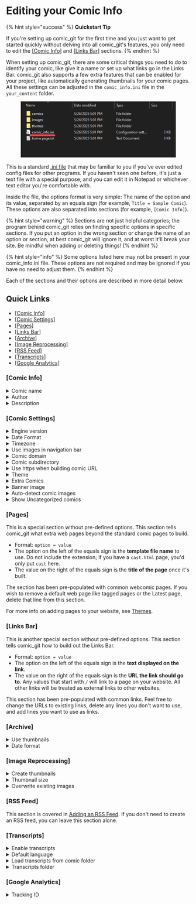 # Editing your Comic Info

{% hint style="success" %}
**Quickstart Tip**

If you're setting up comic\_git for the first time and you just want to get started quickly without delving into all comic\_git's features, you only need to edit the [\[Comic Info\]](editing-your-comic-info.md#comic-info) and [\[Links Bar\]](editing-your-comic-info.md#links-bar) sections.
{% endhint %}

When setting up comic\_git, there are some critical things you need to do to identify your comic, like give it a name or set up what links go in the Links Bar. comic\_git also supports a few extra features that can be enabled for your project, like automatically generating thumbnails for your comic pages. All these settings can be adjusted in the `comic_info.ini` file in the `your_content` folder.

<figure><img src="../.gitbook/assets/editing01_comic_info.png" alt=""><figcaption></figcaption></figure>

This is a standard [.ini file](https://en.wikipedia.org/wiki/INI_file) that may be familiar to you if you've ever edited config files for other programs. If you haven't seen one before, it's just a text file with a special purpose, and you can edit it in Notepad or whichever text editor you're comfortable with.

Inside the file, the options format is very simple: The name of the option and its value, separated by an equals sign (for example, `Title = Sample Comic`). These options are also separated into sections (for example, `[Comic Info]`).

{% hint style="warning" %}
Sections are not just helpful categories; the program behind comic\_git relies on finding specific options in specific sections. If you put an option in the wrong section or change the name of an option or section, at best comic\_git will ignore it, and at worst it'll break your site. Be mindful when adding or deleting things!
{% endhint %}

{% hint style="info" %}
Some options listed here may not be present in your comic\_info.ini file. These options are not required and may be ignored if you have no need to adjust them.
{% endhint %}

Each of the sections and their options are described in more detail below.

## **Quick Links**

* [\[Comic Info\]](editing-your-comic-info.md#comic-info)
* [\[Comic Settings\]](editing-your-comic-info.md#comic-settings)
* [\[Pages\]](editing-your-comic-info.md#pages)
* [\[Links Bar\]](editing-your-comic-info.md#links-bar)
* [\[Archive\]](editing-your-comic-info.md#archive)
* [\[Image Reprocessing\]](editing-your-comic-info.md#image-reprocessing)
* [\[RSS Feed\]](editing-your-comic-info.md#rss-feed)
* [\[Transcripts\]](editing-your-comic-info.md#transcripts)
* [\[Google Analytics\]](editing-your-comic-info.md#google-analytics)

### \[Comic Info]

<details>

<summary>Comic name</summary>

* Required
* Value: `string`: your comic name
* Default: `comic_git Example`

This is the name of your comic. The comic name shows up in the tab every time a page from your website is loaded (for example, Page 202 - **comic\_git Example**). It **does not** need to match the name you gave your repository.

</details>

<details>

<summary>Author</summary>

* Required
* Value: `string`: your authorial name
* Default: `Ryan Vilbrandt`

Whatever name or credit you wish to give for the creation of your comic. It can be a single name, a list of names, a sentence, whatever you want. It's currently only used when generating your [RSS Feed](../advanced-editing/extra-features.md#adding-an-rss-feed).

</details>

<details>

<summary>Description</summary>

* Required
* Value: `string`: your description
* Default: `Explore a free webcomic-based static site generator delivered through GitHub!`

A short, one-sentence description of your web comic. This will show up in your [RSS feed](../advanced-editing/extra-features.md#adding-an-rss-feed) and [social media previews](../advanced-editing/extra-features.md#adding-social-media-previews).

</details>

### \[Comic Settings]

<details>

<summary>Engine version</summary>

* Required
* Value: `string`
* Default: `1.0`

This is used to determine which version of comic\_git is used to build your site. The possible values are:

* **Version**: By default, this value is set to version `1.0`. Every time your site builds, this pulls the latest iteration of 1.0, such as 1.0.1, 1.0.2, and so on. This is the **recommended** setting to use if you want to get bug fixes automatically without future updates breaking your site. If and when comic\_git is updated to 1.1, you'll need to change this to get the features that may be included with that.
* **Exact version**: If you have a need to use one particular version, specify it by using the full version number; for example, `1.0.3`. Your site will stay on that version and not receive any future bug fixes or version updates until you edit this again.
* `latest`: Your site will always get the latest released version of comic\_git, even if it's an update that could potentially break your site. If you want to automatically keep up with updates as they come out and don't mind fixing your site to adjust for new versions, this is a good option.
* `master`: Keep up with every single new change to comic\_git, no matter how minor or untested. Only recommended for troubleshooting.

{% hint style="success" %}
Version releases are tracked on [comic\_git\_engine's Releases](https://github.com/ryanvilbrandt/comic_git_engine/releases) page along with any necessary instructions for upgrading version (such as moving from 1.0 to 1.1). Announcements are also made on our [Discord server](https://discord.gg/zmdHGXB).
{% endhint %}

</details>

<details>

<summary>Date Format</summary>

* Required
* Value: `string`: date format using [Python %-substitutions](https://docs.python.org/3/library/time.html#time.strftime)
* Default: `%B %d, %Y`

This is the date format that all your comic Post dates will be in. The default format accepts dates written like `July 20, 1969`. You can change the format to any you prefer.

{% hint style="warning" %}
Be aware that you need to manually type in the date when adding a comic Post, and that date **must** match the format specified here. The format is specified here so that comic\_git knows how to order your comics chronologically based on the dates in each Post.
{% endhint %}

{% hint style="info" %}
If you use the default format, remember to include the comma after the day!
{% endhint %}

The following table is a list of common date format strings. You can copy/paste any of these into the **Date format** option to change what date format to use in your comic files. (See [Adding Comic Pages](adding-comic-pages.md) for more info on setting the Post dates for your comics)

| Format string         | Example                   |
| --------------------- | ------------------------- |
| %B %d, %Y             | July 16, 1969             |
| %Y-%m-%d              | 1969-07-16                |
| %a, %d %b %Y %H:%M:%S | Wed, 16 Jul 1969 04:20:00 |

You can also build your own format strings if you feel comfortable doing so. Use the [list of Python %-substitutions](https://docs.python.org/3/library/time.html#time.strftime) to create your preferred date format.

</details>

<details>

<summary>Timezone</summary>

* Required
* Value: `string`: timezone in [TZ Identifier format](https://en.wikipedia.org/wiki/List_of_tz_database_time_zones#List)
* Default: `US/Pacific`

The timezone for all the dates in your comic. This is important for when comic\_git is determining when scheduled posts should be published. For example, if you push out an update at 9pm your time just before the midnight deadline, you don't want comic\_git to publish the page right away just because it's past midnight in some other timezone!

All timezones found in the TZ Identifier column on the [TZ database time zones Wikipedia page](https://en.wikipedia.org/wiki/List_of_tz_database_time_zones#List) are allowed.

</details>

<details>

<summary>Use images in navigation bar</summary>

* Required
* Value: `boolean`: `True` or `False`
* Default: `False`

When set to `true`, this will replace the First, Previous, Next, and Latest navigation links on the comic pages with the icons found in`your_content/images/navigation_icons/`. You can change which icons are used by replacing these files with your own, or keep this setting on `false` to just use text links.

</details>

<details>

<summary>Comic domain</summary>

* Optional
* Value: `string`: URL of domain
* Default: none

If you are building your website locally, and you haven't configured a custom domain, you must set this so that comic\_git knows what domain to use to build the URL to link to your comic, for the purposes of things like your RSS feed and your social media preview links. For more details, see [Building your Website on your own PC](../other-expert-tips.md#building-your-website-on-your-own-pc).

This option should include your website's entire domain, subdomain, and top-level domain. Do not include the slash at the end. You may include the "http://" or "https://" if you wish.

Examples: `http://ryanvilbrandt.github.io`, `www.tamberlanecomic.com`

</details>

<details>

<summary>Comic subdirectory</summary>

* Optional
* Value: `string`: name of GitHub repo
* Default: none

If you're building your website locally and you have not set a custom domain, you must set this to the name of your GitHub repository. This allows most of the links on your website to function properly. For more details, see [Building your Website on your own PC](../other-expert-tips.md#building-your-website-on-your-own-pc).

This option should not include leading or trailing slashes.

Examples: `comic_git`, `tamberlane`

</details>

<details>

<summary>Use https when building comic URL</summary>

* Optional
* Value: `boolean`: `True` or `False`
* Default: `False`

If you are building your website locally, or you've set up a custom domain, setting this to `True` will force any URLs pointing to your website to use `https://` instead of `http://`.

</details>

<details>

<summary>Theme</summary>

* Optional
* Value: `string`: name of theme folder
* Default: `default`

The name of the theme folder to use for your site. The theme folder must be located in `your_content/themes`.

</details>

<details>

<summary>Extra Comics</summary>

* Optional
* Value: `string`: see blow
* Default: none

A comma-separated list of any extra comics hosted on your site. For more information, see [Extra Comics](../advanced-editing/extra-features.md#extra-comics).

</details>

<details>

<summary>Banner image</summary>

* Optional
* Value: `string`: path to image
* Default: `/your_content/images/banner.png`

This option tells comic\_git where to go to find the banner image for the comic, that big image that goes at the top of every page in the default comic\_git website layout.

</details>

<details>

<summary>Auto-detect comic images</summary>

* Optional
* Value: `boolean`: `True` or `False`
* Default: `False`

By default, comic\_git relies on the `Filename` option provided in each comic's `info.ini` file to know what image file to use for the comic page (see [Adding Comic Pages](adding-comic-pages.md)). If the `Filename` is not provided in this case, comic\_git will raise an error and fail to build your website.

If this option is set to `True`, and `Filename` is missing from the comic's `info.ini` file, comic\_git will look in the comic page's directory for any image files. If it finds only one image file (aside from `thumbnail.jpg`), it will assume that is the image file it should use for the comic page. If there are no image files in the directory, or more than one image file in the directory, comic\_git will raise an error.

If you never store more than one image in a comic page's directory, this is a useful option to set, because it will save you the trouble of updating the `Filename` of your `info.ini` file every time you upload a new comic page.

If you wish to store multiple image files in a particular comic page's directory, you can define `Filename` in just that comic's `info.ini` file, and comic\_git will use that value instead of attempting to auto-detect the image.

Image files are any files with the following extensions: jpg, jpeg, png, tif, tiff, gif, bmp, webp, webv, svg, eps.

</details>

<details>

<summary>Show Uncategorized comics</summary>

* Optional
* Value: `boolean`: `True` or `False`
* Default: `True`

By default, if you don't give a comic page a `Storyline` value in its `info.ini` file, it will be placed in an "Uncategorized" section in your Archive page below all your other comic pages. If you wish for these uncategorized pages to just not show up on your Archive page, set this value to `False`.

</details>

### \[Pages]

This is a special section without pre-defined options. This section tells comic\_git what extra web pages beyond the standard comic pages to build.&#x20;

* Format: `option = value`
* The option on the left of the equals sign is the **template file name** to use. Do not include the extension; if you have a `cast.html` page, you'd only put `cast` here.
* The value on the right of the equals sign is the **title of the page** once it's built.

The section has been pre-populated with common webcomic pages. If you wish to remove a default web page like tagged pages or the Latest page, delete that line from this section.

For more info on adding pages to your website, see [Themes](../advanced-editing/extra-features.md#themes).

### \[Links Bar]

This is another special section without pre-defined options. This section tells comic\_git how to build out the Links Bar.&#x20;

* Format: `option = value`
* The option on the left of the equals sign is the **text displayed on the link**.
* The value on the right of the equals sign is the **URL the link should go to**. Any values that start with `/` will link to a page on your website. All other links will be treated as external links to other websites.

This section has been pre-populated with common links. Feel free to change the URLs to existing links, delete any lines you don't want to use, and add lines you want to use as links.

### \[Archive]

<details>

<summary>Use thumbnails</summary>

* Required
* Value: `boolean`: `True` or `False`
* Default: `True`

When this value is `False`, the Archive page will display all the comics in your archive in an [unordered list](https://developer.mozilla.org/en-US/docs/Web/HTML/Element/ul), broken up by storyline. When this value is `True`, the Archive page will display all the comics in your archive in a grid of comic thumbnails. When looking for thumbnails, the Archive page look in each comic directory for a thumbnail image by the name of `thumbnail.jpg`

You can either create your own thumbnails or use comic\_git's built-in thumbnail generation as described in the [\[Image Reprocessing\]](editing-your-comic-info.md#image-reprocessing) section below.

</details>

<details>

<summary>Date format</summary>

* Required
* Value: `string`: date format using [Python %-substitutions](https://docs.python.org/3/library/time.html#time.strftime)
* Default: `%m/%d/%Y`

This is the format that post dates are displayed in when `Use thumbnails` is set to `True`. This is defined separately from page date formats because longer post dates can screw up the spacing of the thumbnails in the grid. It accepts the same inputs as the `Date format` in the [\[Comic Settings\]](editing-your-comic-info.md#date-format) section.

</details>

### \[Image Reprocessing]

<details>

<summary>Create thumbnails</summary>

* Required
* Value: `boolean`: `True` or `False`
* Default: `True`

If set to `True`, thumbnails will be generated for each comic page. The files will be located in each page directory named `thumbnail.jpg`.

</details>

<details>

<summary>Thumbnail size</summary>

* Required
* Value: `string`: see below
* Default: `10%`

The size of the thumbnail to be generated. This can be a width/height pair in pixels like `100, 36`, a percentage of the size of the original image like `10%`, a set height in pixels (`100h`), or a set width in pixels (`100w`). For the latter two options, comic\_git will keep the aspect ratio of the original image the same, adjusting to fit just your defined height or width.

</details>

<details>

<summary>Overwrite existing images</summary>

* Required
* Value: `boolean`: `True` or `False`
* Default: `False`

When set to `False` and a thumbnail already exists in the comic page's folder, comic\_git will not attempt to recreate the thumbnail. When set to `True`, comic\_git will always attempt to generate a thumbnail, assuming creating these files is enabled via one of the options above.

</details>

### \[RSS Feed]

This section is covered in [Adding an RSS Feed](../advanced-editing/extra-features.md#adding-an-rss-feed). If you don't need to create an RSS feed, you can leave this section alone.

### \[Transcripts]

<details>

<summary>Enable transcripts</summary>

* Required
* Value: `boolean`: `True` or `False`
* Default: `True`

When set to `True`, comic\_git will attempt to create a Transcripts section below every comic that has transcripts files provided for it. A transcript file is a text file with the name of the language as its filename, e.g. `English.txt`. The transcript file can contain plain text, unicode (for those fancy accents and non-roman alphabets), HTML tags, and Markdown.

</details>

<details>

<summary>Default language</summary>

* Required
* Value: `string`: name of a transcript file
* Default: `English`

The transcript .txt file with the specified name is placed at the top of the list of transcripts. Whenever the comic page is loaded, this transcript is the one that's automatically loaded.

</details>

<details>

<summary>Load transcripts from comic folder</summary>

* Optional
* Value: `boolean`: `True` or `False`
* Default: `True`

When set to `True`, comic\_git will search in each comic page's folder for any .txt files (except for `post.txt`). Any it finds is added to the list of available transcripts for that comic page.&#x20;

When set to `False`, comic\_git will not look in the comic folders. If **Transcripts folder** (see next option) is defined, comic\_git will still look in that folder for any transcripts regardless of this option's setting.

</details>

<details>

<summary>Transcripts folder</summary>

* Optional
* Value: `string`: name of transcripts folder
* Default: none

If you wish to move the transcripts to their own folder, you can define that folder here. Each page must have a separate folder that matches the comic folder name. For example, if you set the transcripts folder to be `your_content/transcripts`, then the transcript files for `Page 197` should be found at `your_content/transcripts/Page 197/`. This path is always relative to the root of the repository.

Both this option and **Load transcripts from comic folder** (see previous option) can be set, so you can have transcripts in both places. Files in your transcripts folder take precedence over transcript files in your comic folder with the same name.

</details>

### \[Google Analytics]

<details>

<summary>Tracking ID</summary>

* Optional
* Value: `string`: your Google Analytics tracking ID
* Default:

If you have set up a [Google Analytics](https://analytics.google.com) for your comic, you can put the Tracking ID here (for example, UA-123456789-0) and comic\_git will automatically insert the analytics tracking code on all pages of your website.

</details>
